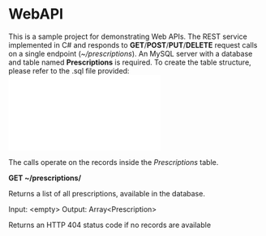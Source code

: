 # WebAPI

This is a sample project for demonstrating Web APIs. The REST service implemented in C# and responds to **GET**/**POST**/**PUT**/**DELETE** request calls on a single endpoint (_~/prescriptions_). An MySQL server with a database and table named **Prescriptions** is required. To create the table structure, please refer to the .sql file provided: ![migrations.sql](/migrations/migrations.sql)

The calls operate on the records inside the _Prescriptions_ table.

**GET ~/prescriptions/**

Returns a list of all prescriptions, available in the database.

Input: &lt;empty&gt;
Output: Array&lt;Prescription&gt;

Returns an HTTP 404 status code if no records are available

